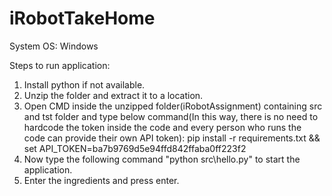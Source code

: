 # iRobotTakeHome

System OS: Windows

Steps to run application:
1. Install python if not available.
2. Unzip the folder and extract it to a location.
3. Open CMD inside the unzipped folder(iRobotAssignment) containing src and tst folder and type below command(In this way, there is no need to hardcode the token inside the code and every person who runs the code can provide their own API token):
   pip install -r requirements.txt && set API_TOKEN=ba7b9769d5e94ffd842ffaba0ff223f2
4. Now type the following command "python src\hello.py" to start the application.
5. Enter the ingredients and press enter.
